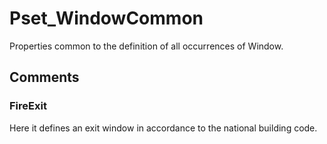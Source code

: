 # Pset_WindowCommon

Properties common to the definition of all occurrences of Window.


## Comments

### FireExit

Here it defines an exit window in accordance to the national building code.

